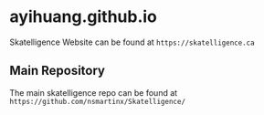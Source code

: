 # ayihuang.github.io
Skatelligence Website can be found at `https://skatelligence.ca`
## Main Repository
The main skatelligence repo can be found at `https://github.com/nsmartinx/Skatelligence/`

